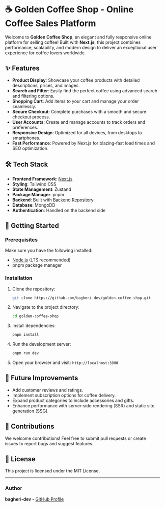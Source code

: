 # ☕ Golden Coffee Shop - Online Coffee Sales Platform

Welcome to **Golden Coffee Shop**, an elegant and fully responsive online platform for selling coffee! Built with **Next.js**, this project combines performance, scalability, and modern design to deliver an exceptional user experience for coffee lovers worldwide.

## ✨ Features
- **Product Display**: Showcase your coffee products with detailed descriptions, prices, and images.
- **Search and Filter**: Easily find the perfect coffee using advanced search and filtering options.
- **Shopping Cart**: Add items to your cart and manage your order seamlessly.
- **Secure Checkout**: Complete purchases with a smooth and secure checkout process.
- **User Accounts**: Create and manage accounts to track orders and preferences.
- **Responsive Design**: Optimized for all devices, from desktops to smartphones.
- **Fast Performance**: Powered by Next.js for blazing-fast load times and SEO optimization.

## 🛠️ Tech Stack
- **Frontend Framework**: [Next.js](https://nextjs.org/)
- **Styling**: Tailwind CSS
- **State Management**: Zustand
- **Package Manager**: pnpm
- **Backend**: Built with [Backend Repository](https://github.com/bagheri-dev/golden-coffee-shop-back-end)
- **Database**: MongoDB
- **Authentication**: Handled on the backend side

## 🚀 Getting Started

### Prerequisites
Make sure you have the following installed:
- [Node.js](https://nodejs.org/) (LTS recommended)
- pnpm package manager

### Installation
1. Clone the repository:
   ```bash
   git clone https://github.com/bagheri-dev/golden-coffee-shop.git
   ```
2. Navigate to the project directory:
   ```bash
   cd golden-coffee-shop
   ```
3. Install dependencies:
   ```bash
   pnpm install
   ```
4. Run the development server:
   ```bash
   pnpm run dev
   ```
5. Open your browser and visit: `http://localhost:3000`

## 📝 Future Improvements
- Add customer reviews and ratings.
- Implement subscription options for coffee delivery.
- Expand product categories to include accessories and gifts.
- Enhance performance with server-side rendering (SSR) and static site generation (SSG).

## 💌 Contributions
We welcome contributions! Feel free to submit pull requests or create issues to report bugs and suggest features.

## 📄 License
This project is licensed under the MIT License.

---

### Author
**bagheri-dev** - [GitHub Profile](https://github.com/bagheri-dev)
